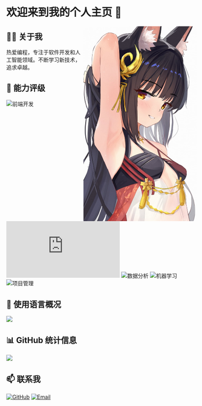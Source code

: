 # 欢迎来到我的个人主页 👋

<img src="index.jpg" alt="个人照片" width="300" align="right">

## 👨‍💻 关于我

热爱编程，专注于软件开发和人工智能领域。不断学习新技术，追求卓越。

## 🌟 能力评级

![前端开发](https://img.shields.io/badge/前端开发-★★★★★-yellow?style=for-the-badge&logo=javascript)
![后端开发](https://img.shields.io/badge/后端开发-★★★★-green?style=for-the-badge&logo=node.js)
![数据分析](https://img.shields.io/badge/数据分析-★★★★-blue?style=for-the-badge&logo=python)
![机器学习](https://img.shields.io/badge/机器学习-★★★-orange?style=for-the-badge&logo=tensorflow)
![项目管理](https://img.shields.io/badge/项目管理-★★★★-blueviolet?style=for-the-badge&logo=jira)

## 🔧 使用语言概况

<a href="https://github.com/zhaojinyang117">
  <img height="180em" src="https://github-readme-stats.vercel.app/api/top-langs/?username=zhaojinyang117&layout=compact&theme=radical" />
</a>

## 📊 GitHub 统计信息

<a href="https://github.com/zhaojinyang117">
  <img height="180em" src="https://github-readme-stats.vercel.app/api?username=zhaojinyang117&show_icons=true&theme=radical" />
</a>

## 📫 联系我

[![GitHub](https://img.shields.io/badge/-GitHub-181717?style=flat-square&logo=github)](https://github.com/zhaojinyang117)
[![Email](https://img.shields.io/badge/-Email-D14836?style=flat-square&logo=gmail&logoColor=white)](mailto:your.email@example.com)
